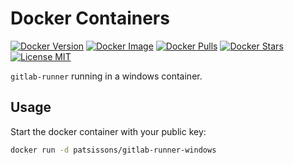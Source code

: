 # Docker Containers

[![Docker Version](https://images.microbadger.com/badges/version/patsissons/gitlab-runner-windows.svg)](https://microbadger.com/images/patsissons/gitlab-runner-windows) [![Docker Image](https://images.microbadger.com/badges/image/patsissons/gitlab-runner-windows.svg)](https://microbadger.com/images/patsissons/gitlab-runner-windows) [![Docker Pulls](https://img.shields.io/docker/pulls/patsissons/gitlab-runner-windows.svg)](https://hub.docker.com/r/patsissons/gitlab-runner-windows/) [![Docker Stars](https://img.shields.io/docker/stars/patsissons/gitlab-runner-windows.svg)](https://hub.docker.com/r/patsissons/gitlab-runner-windows/) [![License MIT](https://img.shields.io/badge/license-MIT-blue.svg)](https://opensource.org/licenses/MIT)

`gitlab-runner` running in a windows container.

## Usage

Start the docker container with your public key:

```sh
docker run -d patsissons/gitlab-runner-windows
```
